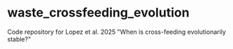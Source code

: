 # waste_crossfeeding_evolution
Code repository for Lopez et al. 2025 "When is cross-feeding evolutionarily stable?"
